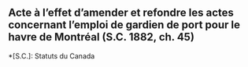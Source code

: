 ## Acte à l’effet d’amender et refondre les actes concernant l’emploi de gardien de port pour le havre de Montréal (S.C. 1882, ch. 45)
  *[S.C.]: Statuts du Canada
